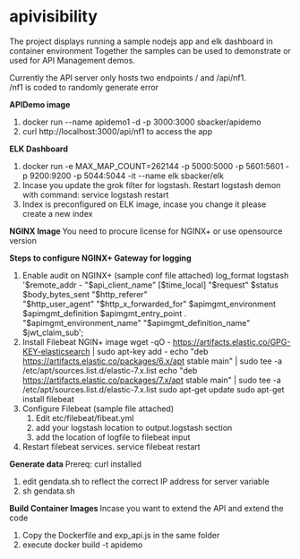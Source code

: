 # apivisibility
The project displays running a sample nodejs app and elk dashboard in container environment 
Together the samples can be used to demonstrate or used for API Management demos. 

Currently the API server only hosts two endpoints 
/ and /api/nf1.  
/nf1 is coded to randomly generate error

<b>APIDemo image </b>
1) docker run  --name apidemo1 -d -p 3000:3000 sbacker/apidemo
2) curl http://localhost:3000/api/nf1  to access the app 

<b>ELK Dashboard </b>
1) docker run -e MAX_MAP_COUNT=262144 -p 5000:5000 -p 5601:5601 -p 9200:9200 -p 5044:5044 -it --name elk sbacker/elk
2) Incase you update the grok filter for logstash. Restart logstash demon  with command: service logstash restart 
3) Index is preconfigured on ELK image, incase you change it please create a new index

<b> NGINX Image </b> 
You need to procure  license for NGINX+ or use opensource version 


<b> Steps to configure NGINX+ Gateway for logging</b>

1) Enable audit on NGINX+ (sample conf file attached) 
  log_format logstash '$remote_addr - "$api_client_name" [$time_local] "$request" $status $body_bytes_sent "$http_referer"  
  "$http_user_agent" "$http_x_forwarded_for" $apimgmt_environment $apimgmt_definition $apimgmt_entry_point .    
  "$apimgmt_environment_name" "$apimgmt_definition_name" $jwt_claim_sub';
2) Install Filebeat NGIN+ image 
   wget -qO - https://artifacts.elastic.co/GPG-KEY-elasticsearch | sudo apt-key add -
   echo "deb https://artifacts.elastic.co/packages/6.x/apt stable main" | sudo tee -a /etc/apt/sources.list.d/elastic-7.x.list
   echo "deb https://artifacts.elastic.co/packages/7.x/apt stable main" | sudo tee -a /etc/apt/sources.list.d/elastic-7.x.list
   sudo apt-get update
   sudo apt-get install filebeat
3) Configure Filebeat (sample file attached) 
   1. Edit etc/filebeat/fibeat.yml
   2. add your logstash location  to output.logstash section 
   3. add the location of logfile to filebeat input 
4) Restart filebeat services. service filebeat restart


<b> Generate data </b>
Prereq: curl installed 
1) edit gendata.sh to reflect the correct IP address for server variable
2) sh gendata.sh 


<b>Build Container Images </b> 
Incase you want to extend the API and extend the code 
1) Copy the Dockerfile and exp_api.js in the same folder 
2) execute  docker build -t apidemo






